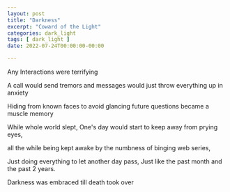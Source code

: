 ```yaml
---
layout: post
title: "Darkness"
excerpt: "Coward of the Light"
categories: dark_light
tags: [ dark_light ]
date: 2022-07-24T00:00:00-00:00

---
```


Any Interactions were terrifying

A call would send tremors and messages would just throw everything up in anxiety

Hiding from known faces to avoid glancing future questions became a muscle memory

While whole world slept, One's day would start to keep away from prying eyes,

all the while being kept awake by the numbness of binging web series,

Just doing everything to let another day pass, Just like the past month and the past 2 years.

Darkness was embraced till death took over

